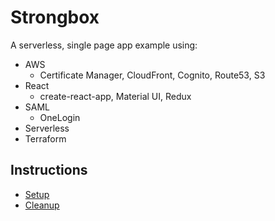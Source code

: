 # Strongbox

A serverless, single page app example using:
 - AWS
   - Certificate Manager, CloudFront, Cognito, Route53, S3
 - React
   - create-react-app, Material UI, Redux
 - SAML
   - OneLogin
 - Serverless
 - Terraform

## Instructions

 - [Setup](docs/setup.md)
 - [Cleanup](docs/cleanup.md)
